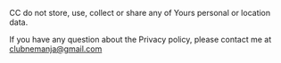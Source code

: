 CC do not store, use, collect or share any of Yours personal or location data.

If you have any question about the Privacy policy, please contact me at clubnemanja@gmail.com
